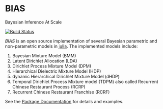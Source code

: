 # BIAS
Bayesian Inference At Scale

[![Build Status](https://travis-ci.org/adham/BIAS.jl.svg?branch=master)](https://travis-ci.org/adham/BIAS.jl)


*BIAS* is an open source implementation of several Bayesian parametric and non-parametric
models in [julia](http://julialang.org/). The implemented models include:

1. Bayesian Mixture Model (BMM)
2. Latent Dirichlet Allocation (LDA)
3. Dirichlet Process Mixture Model (DPM)
4. Hierarchical Dielectric Mixture Model (HDP)
5. dynamic Hierarchical Dirichlet Mixture Model (dHDP)
6. Temporal Dirichlet Process Mixture model (TDPM) also called Recurrent Chinese Restaurant Process (RCRP)
7. Recurrent Chinese Restaurant Franchise (RCRF)

See the [Package Documentation](http://biasjl.readthedocs.org) for details and examples.
